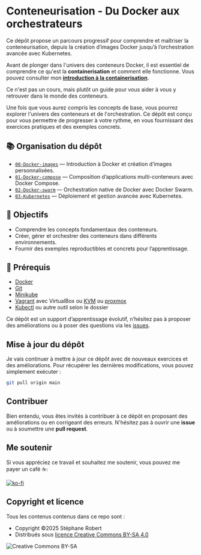 # Conteneurisation - Du Docker aux orchestrateurs

Ce dépôt propose un parcours progressif pour comprendre et maîtriser la
conteneurisation, depuis la création d’images Docker jusqu’à l’orchestration
avancée avec Kubernetes.

Avant de plonger dans l'univers des conteneurs Docker, il est essentiel de
comprendre ce qu'est la **containerisation** et comment elle fonctionne. Vous
pouvez consulter mon [**introduction à la
containerisation**](https://blog.stephane-robert.info/docs/conteneurs/).

Ce n'est pas un cours, mais plutôt un guide pour vous aider à vous y retrouver
dans le monde des conteneurs.

Une fois que vous aurez compris les concepts de base, vous pourrez explorer
l'univers des conteneurs et de l'orchestration. Ce dépôt est conçu pour vous
permettre de progresser à votre rythme, en vous fournissant des exercices
pratiques et des exemples concrets.

## 📚 Organisation du dépôt

- [`00-Docker-images`](./00-Docker-images) — Introduction à Docker et création
  d’images personnalisées.
- [`01-Docker-compose`](./01-Docker-compose) — Composition d’applications
  multi-conteneurs avec Docker Compose.
- [`02-Docker-swarm`](./02-Docker-swarm) — Orchestration native de Docker avec
  Docker Swarm.
- [`03-Kubernetes`](./03-Kubernetes) — Déploiement et gestion avancée avec
  Kubernetes.

## 🎯 Objectifs

- Comprendre les concepts fondamentaux des conteneurs.
- Créer, gérer et orchestrer des conteneurs dans différents environnements.
- Fournir des exemples reproductibles et concrets pour l’apprentissage.

## 🔧 Prérequis

- [Docker](https://blog.stephane-robert.info/docs/conteneurs/moteurs-conteneurs/docker/)
- [Git](https://blog.stephane-robert.info/docs/developper/version/git/introduction/)
- [Minikube](https://blog.stephane-robert.info/docs/conteneurs/orchestrateurs/minikube/)
- [Vagrant](https://blog.stephane-robert.info/docs/infra-as-code/provisionnement/vagrant/introduction/)
  avec VirtualBox ou
  [KVM](https://blog.stephane-robert.info/docs/virtualiser/type1/kvm/) ou
  [proxmox](https://blog.stephane-robert.info/docs/virtualiser/type1/kvm/)
- [Kubectl](https://blog.stephane-robert.info/docs/conteneurs/orchestrateurs/outils/kubectl/)
  ou autre outil selon le dossier

Ce dépôt est un support d’apprentissage évolutif, n’hésitez pas à proposer des
améliorations ou à poser des questions via les
[issues](https://github.com/stephrobert/kubernetes-training/issues).

## Mise à jour du dépôt

Je vais continuer à mettre à jour ce dépôt avec de nouveaux exercices et des
améliorations. Pour récupérer les dernières modifications, vous pouvez
simplement exécuter :

```bash
git pull origin main
```

## Contribuer

Bien entendu, vous êtes invités à contribuer à ce dépôt en proposant des
améliorations ou en corrigeant des erreurs. N'hésitez pas à ouvrir une **issue**
ou à soumettre une **pull request**.

## Me soutenir

Si vous appréciez ce travail et souhaitez me soutenir, vous pouvez me payer un
café ☕️:

[![ko-fi](https://www.ko-fi.com/img/githubbutton_sm.svg)](https://ko-fi.com/stephanerobert89902)

## Copyright et licence

Tous les contenus contenus dans ce repo sont :

- Copyright ©2025 Stéphane Robert
- Distribués sous [licence Creative Commons BY-SA 4.0](https://creativecommons.org/licenses/by-sa/4.0/)

![Creative Commons BY-SA](https://mirrors.creativecommons.org/presskit/buttons/88x31/png/by-sa.png)
